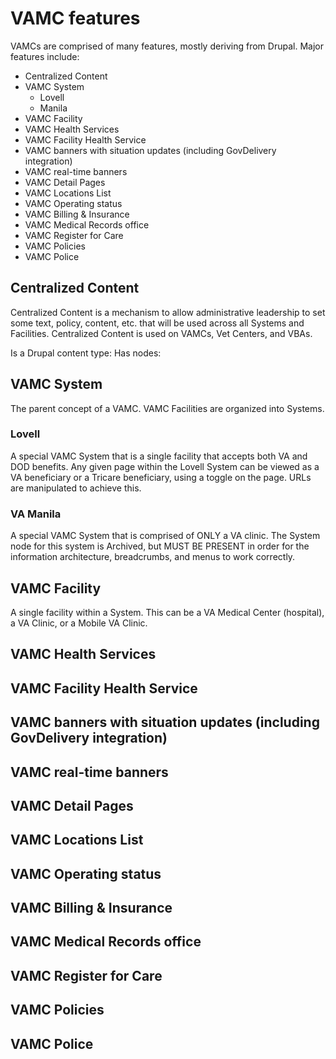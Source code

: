 # VAMC features

VAMCs are comprised of many features, mostly deriving from Drupal. Major features include: 
* Centralized Content
* VAMC System
  * Lovell
  * Manila
* VAMC Facility
* VAMC Health Services
* VAMC Facility Health Service
* VAMC banners with situation updates (including GovDelivery integration)
* VAMC real-time banners
* VAMC Detail Pages
* VAMC Locations List
* VAMC Operating status
* VAMC Billing & Insurance
* VAMC Medical Records office
* VAMC Register for Care
* VAMC Policies
* VAMC Police


## Centralized Content
Centralized Content is a mechanism to allow administrative leadership to set some text, policy, content, etc. that will be used across all Systems and Facilities. Centralized Content is used on VAMCs, Vet Centers, and VBAs. 

Is a Drupal content type: 
Has nodes: 

## VAMC System
The parent concept of a VAMC. VAMC Facilities are organized into Systems. 

### Lovell
A special VAMC System that is a single facility that accepts both VA and DOD benefits. Any given page within the Lovell System can be viewed as a VA beneficiary or a Tricare beneficiary, using a toggle on the page. URLs are manipulated to achieve this. 

### VA Manila
A special VAMC System that is comprised of ONLY a VA clinic. The System node for this system is Archived, but MUST BE PRESENT in order for the information architecture, breadcrumbs, and menus to work correctly. 

## VAMC Facility
A single facility within a System. This can be a VA Medical Center (hospital), a VA Clinic, or a Mobile VA Clinic. 

## VAMC Health Services


## VAMC Facility Health Service


## VAMC banners with situation updates (including GovDelivery integration)


## VAMC real-time banners


## VAMC Detail Pages


## VAMC Locations List


## VAMC Operating status


## VAMC Billing & Insurance


## VAMC Medical Records office


## VAMC Register for Care


## VAMC Policies


## VAMC Police



